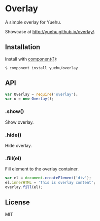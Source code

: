 # Overlay

A simple overlay for Yuehu.

Showcase at <http://yuehu.github.io/overlay/>.

## Installation

Install with [component(1)](http://component.io):

    $ component install yuehu/overlay

## API

```js
var Overlay = require('overlay');
var o = new Overlay();
```

### .show()

Show overlay.

### .hide()

Hide overlay.

### .fill(el)

Fill element to the overlay container.

```js
var el = document.createElement('div');
el.innerHTML = 'This is overlay content';
overlay.fill(el);
```

## License

MIT
